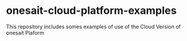 # onesait-cloud-platform-examples
This repository includes somes examples of use of the Cloud Version of onesait Plaform
